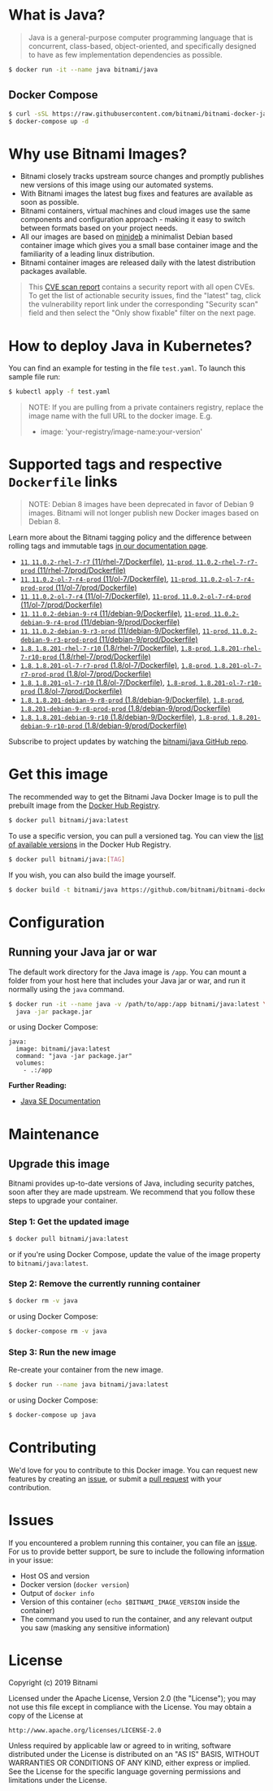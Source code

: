 # What is Java?

> Java is a general-purpose computer programming language that is concurrent, class-based, object-oriented, and specifically designed to have as few implementation dependencies as possible.

```bash
$ docker run -it --name java bitnami/java
```

## Docker Compose

```bash
$ curl -sSL https://raw.githubusercontent.com/bitnami/bitnami-docker-java/master/docker-compose.yml > docker-compose.yml
$ docker-compose up -d
```

# Why use Bitnami Images?

* Bitnami closely tracks upstream source changes and promptly publishes new versions of this image using our automated systems.
* With Bitnami images the latest bug fixes and features are available as soon as possible.
* Bitnami containers, virtual machines and cloud images use the same components and configuration approach - making it easy to switch between formats based on your project needs.
* All our images are based on [minideb](https://github.com/bitnami/minideb) a minimalist Debian based container image which gives you a small base container image and the familiarity of a leading linux distribution.
* Bitnami container images are released daily with the latest distribution packages available.


> This [CVE scan report](https://quay.io/repository/bitnami/java?tab=tags) contains a security report with all open CVEs. To get the list of actionable security issues, find the "latest" tag, click the vulnerability report link under the corresponding "Security scan" field and then select the "Only show fixable" filter on the next page.

# How to deploy Java in Kubernetes?

You can find an example for testing in the file `test.yaml`. To launch this sample file run:

```bash
$ kubectl apply -f test.yaml
```

> NOTE: If you are pulling from a private containers registry, replace the image name with the full URL to the docker image. E.g.
>
> - image: 'your-registry/image-name:your-version'

# Supported tags and respective `Dockerfile` links

> NOTE: Debian 8 images have been deprecated in favor of Debian 9 images. Bitnami will not longer publish new Docker images based on Debian 8.

Learn more about the Bitnami tagging policy and the difference between rolling tags and immutable tags [in our documentation page](https://docs.bitnami.com/containers/how-to/understand-rolling-tags-containers/).


- [`11`, `11.0.2-rhel-7-r7` (11/rhel-7/Dockerfile)](https://github.com/bitnami/bitnami-docker-java/blob/11.0.2-rhel-7-r7/11/rhel-7/Dockerfile), [`11-prod`, `11.0.2-rhel-7-r7-prod` (11/rhel-7/prod/Dockerfile)](https://github.com/bitnami/bitnami-docker-java/blob/11.0.2-rhel-7-r7/11/rhel-7/prod/Dockerfile)
- [`11`, `11.0.2-ol-7-r4-prod` (11/ol-7/Dockerfile)](https://github.com/bitnami/bitnami-docker-java/blob/11.0.2-ol-7-r4-prod/11/ol-7/Dockerfile), [`11-prod`, `11.0.2-ol-7-r4-prod-prod` (11/ol-7/prod/Dockerfile)](https://github.com/bitnami/bitnami-docker-java/blob/11.0.2-ol-7-r4-prod/11/ol-7/prod/Dockerfile)
- [`11`, `11.0.2-ol-7-r4` (11/ol-7/Dockerfile)](https://github.com/bitnami/bitnami-docker-java/blob/11.0.2-ol-7-r4/11/ol-7/Dockerfile), [`11-prod`, `11.0.2-ol-7-r4-prod` (11/ol-7/prod/Dockerfile)](https://github.com/bitnami/bitnami-docker-java/blob/11.0.2-ol-7-r4/11/ol-7/prod/Dockerfile)
- [`11`, `11.0.2-debian-9-r4` (11/debian-9/Dockerfile)](https://github.com/bitnami/bitnami-docker-java/blob/11.0.2-debian-9-r4/11/debian-9/Dockerfile), [`11-prod`, `11.0.2-debian-9-r4-prod` (11/debian-9/prod/Dockerfile)](https://github.com/bitnami/bitnami-docker-java/blob/11.0.2-debian-9-r4/11/debian-9/prod/Dockerfile)
- [`11`, `11.0.2-debian-9-r3-prod` (11/debian-9/Dockerfile)](https://github.com/bitnami/bitnami-docker-java/blob/11.0.2-debian-9-r3-prod/11/debian-9/Dockerfile), [`11-prod`, `11.0.2-debian-9-r3-prod-prod` (11/debian-9/prod/Dockerfile)](https://github.com/bitnami/bitnami-docker-java/blob/11.0.2-debian-9-r3-prod/11/debian-9/prod/Dockerfile)
- [`1.8`, `1.8.201-rhel-7-r10` (1.8/rhel-7/Dockerfile)](https://github.com/bitnami/bitnami-docker-java/blob/1.8.201-rhel-7-r10/1.8/rhel-7/Dockerfile), [`1.8-prod`, `1.8.201-rhel-7-r10-prod` (1.8/rhel-7/prod/Dockerfile)](https://github.com/bitnami/bitnami-docker-java/blob/1.8.201-rhel-7-r10/1.8/rhel-7/prod/Dockerfile)
- [`1.8`, `1.8.201-ol-7-r7-prod` (1.8/ol-7/Dockerfile)](https://github.com/bitnami/bitnami-docker-java/blob/1.8.201-ol-7-r7-prod/1.8/ol-7/Dockerfile), [`1.8-prod`, `1.8.201-ol-7-r7-prod-prod` (1.8/ol-7/prod/Dockerfile)](https://github.com/bitnami/bitnami-docker-java/blob/1.8.201-ol-7-r7-prod/1.8/ol-7/prod/Dockerfile)
- [`1.8`, `1.8.201-ol-7-r10` (1.8/ol-7/Dockerfile)](https://github.com/bitnami/bitnami-docker-java/blob/1.8.201-ol-7-r10/1.8/ol-7/Dockerfile), [`1.8-prod`, `1.8.201-ol-7-r10-prod` (1.8/ol-7/prod/Dockerfile)](https://github.com/bitnami/bitnami-docker-java/blob/1.8.201-ol-7-r10/1.8/ol-7/prod/Dockerfile)
- [`1.8`, `1.8.201-debian-9-r8-prod` (1.8/debian-9/Dockerfile)](https://github.com/bitnami/bitnami-docker-java/blob/1.8.201-debian-9-r8-prod/1.8/debian-9/Dockerfile), [`1.8-prod`, `1.8.201-debian-9-r8-prod-prod` (1.8/debian-9/prod/Dockerfile)](https://github.com/bitnami/bitnami-docker-java/blob/1.8.201-debian-9-r8-prod/1.8/debian-9/prod/Dockerfile)
- [`1.8`, `1.8.201-debian-9-r10` (1.8/debian-9/Dockerfile)](https://github.com/bitnami/bitnami-docker-java/blob/1.8.201-debian-9-r10/1.8/debian-9/Dockerfile), [`1.8-prod`, `1.8.201-debian-9-r10-prod` (1.8/debian-9/prod/Dockerfile)](https://github.com/bitnami/bitnami-docker-java/blob/1.8.201-debian-9-r10/1.8/debian-9/prod/Dockerfile)

Subscribe to project updates by watching the [bitnami/java GitHub repo](https://github.com/bitnami/bitnami-docker-java).

# Get this image

The recommended way to get the Bitnami Java Docker Image is to pull the prebuilt image from the [Docker Hub Registry](https://hub.docker.com/r/bitnami/java).

```bash
$ docker pull bitnami/java:latest
```

To use a specific version, you can pull a versioned tag. You can view the [list of available versions](https://hub.docker.com/r/bitnami/java/tags/) in the Docker Hub Registry.

```bash
$ docker pull bitnami/java:[TAG]
```

If you wish, you can also build the image yourself.

```bash
$ docker build -t bitnami/java https://github.com/bitnami/bitnami-docker-java.git
```

# Configuration

## Running your Java jar or war

The default work directory for the Java image is `/app`. You can mount a folder from your host here that includes your Java jar or war, and run it normally using the `java` command.

```bash
$ docker run -it --name java -v /path/to/app:/app bitnami/java:latest \
  java -jar package.jar
```

or using Docker Compose:

```
java:
  image: bitnami/java:latest
  command: "java -jar package.jar"
  volumes:
    - .:/app
```

**Further Reading:**

  - [Java SE Documentation](https://docs.oracle.com/javase/8/docs/api/)

# Maintenance

## Upgrade this image

Bitnami provides up-to-date versions of Java, including security patches, soon after they are made upstream. We recommend that you follow these steps to upgrade your container.

### Step 1: Get the updated image

```bash
$ docker pull bitnami/java:latest
```

or if you're using Docker Compose, update the value of the image property to `bitnami/java:latest`.

### Step 2: Remove the currently running container

```bash
$ docker rm -v java
```

or using Docker Compose:

```bash
$ docker-compose rm -v java
```

### Step 3: Run the new image

Re-create your container from the new image.

```bash
$ docker run --name java bitnami/java:latest
```

or using Docker Compose:

```bash
$ docker-compose up java
```

# Contributing

We'd love for you to contribute to this Docker image. You can request new features by creating an [issue](https://github.com/bitnami/bitnami-docker-java/issues), or submit a [pull request](https://github.com/bitnami/bitnami-docker-java/pulls) with your contribution.

# Issues

If you encountered a problem running this container, you can file an [issue](https://github.com/bitnami/bitnami-docker-java/issues). For us to provide better support, be sure to include the following information in your issue:

- Host OS and version
- Docker version (`docker version`)
- Output of `docker info`
- Version of this container (`echo $BITNAMI_IMAGE_VERSION` inside the container)
- The command you used to run the container, and any relevant output you saw (masking any sensitive
information)

# License

Copyright (c) 2019 Bitnami

Licensed under the Apache License, Version 2.0 (the "License");
you may not use this file except in compliance with the License.
You may obtain a copy of the License at

    http://www.apache.org/licenses/LICENSE-2.0

Unless required by applicable law or agreed to in writing, software
distributed under the License is distributed on an "AS IS" BASIS,
WITHOUT WARRANTIES OR CONDITIONS OF ANY KIND, either express or implied.
See the License for the specific language governing permissions and
limitations under the License.
